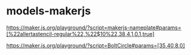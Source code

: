 # models-makerjs
 
https://maker.js.org/playground/?script=makerjs-nameplate#params=[%22allertastencil-regular%22,%22$10%22,38,4,1,0.1,true]

https://maker.js.org/playground/?script=BoltCircle#params=[35,40,8,0]
